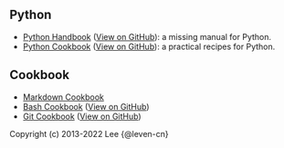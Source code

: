 ## Python

- [Python Handbook](https://leven-cn.github.io/python-handbook) ([View on GitHub](https://github.com/leven-cn/python-handbook)): a missing manual for Python.
- [Python Cookbook](https://leven-cn.github.io/python-cookbook) ([View on GitHub](https://github.com/leven-cn/python-cookbook)): a practical recipes for Python.

## Cookbook

- [Markdown Cookbook](https://github.com/leven-cn/markdown-cookbook)
- [Bash Cookbook](https://leven-cn.github.io/bash-cookbook/) ([View on GitHub](https://github.com/leven-cn/bash-cookbook))
- [Git Cookbook](https://leven-cn.github.io/git-cookbook/) ([View on GitHub](https://github.com/leven-cn/git-cookbook))

Copyright (c) 2013-2022 Lee {@leven-cn}
